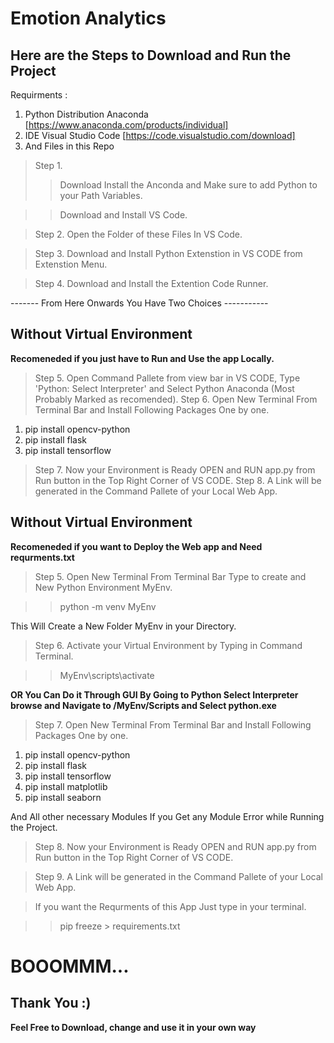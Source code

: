 # Emotion Analytics
## Here are the Steps to Download and Run the Project
Requirments : 
1. Python Distribution Anaconda [https://www.anaconda.com/products/individual]
2. IDE Visual Studio Code       [https://code.visualstudio.com/download] 
3. And Files in this Repo


> Step 1.
>> Download Install the Anconda and Make sure to add Python to your Path Variables.

>> Download and Install VS Code.

> Step 2. Open the Folder of these Files In VS Code.

> Step 3. Download and Install Python Extenstion in VS CODE from Extenstion Menu.

> Step 4. Download and Install the Extention Code Runner.

------- From Here Onwards You Have Two Choices -----------

## Without Virtual Environment 
**Recomeneded if you just have to Run and Use the app Locally.**

> Step 5. Open Command Pallete from view bar in VS CODE, Type 'Python: Select Interpreter' and Select Python Anaconda (Most Probably Marked as recomended).
> Step 6. Open New Terminal From Terminal Bar and Install Following Packages One by one.
1. pip install opencv-python
2. pip install flask
3. pip install tensorflow
> Step 7. Now your Environment is Ready OPEN and RUN app.py from Run button in the Top Right Corner of VS CODE.
> Step 8. A Link will be generated in the Command Pallete of your Local Web App.

## Without Virtual Environment 
**Recomeneded if you want to Deploy the Web app and Need requrments.txt**

> Step 5. Open New Terminal From Terminal Bar Type to create and New Python Environment MyEnv.

>> python -m venv MyEnv

This Will Create a New Folder MyEnv in your Directory.

> Step 6. Activate your Virtual Environment by Typing in Command Terminal.

>> MyEnv\scripts\activate

**OR You Can Do it Through GUI By Going to Python Select Interpreter browse and Navigate to /MyEnv/Scripts and Select python.exe**

> Step 7. Open New Terminal From Terminal Bar and Install Following Packages One by one.

1. pip install opencv-python
2. pip install flask
3. pip install tensorflow
4. pip install matplotlib
5. pip install seaborn 

And All other necessary Modules If you Get any Module Error while Running the Project.

> Step 8. Now your Environment is Ready OPEN and RUN app.py from Run button in the Top Right Corner of VS CODE.

> Step 9. A Link will be generated in the Command Pallete of your Local Web App.

> If you want the Requrments of this App Just type in your terminal. 

>> pip freeze > requirements.txt

# BOOOMMM...

## Thank You :)
**Feel Free to Download, change and use it in your own way**
